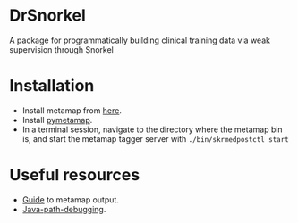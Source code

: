 # DrSnorkel
A package for programmatically building clinical training data via weak supervision through Snorkel

# Installation 

- Install metamap from [here](https://metamap.nlm.nih.gov/MainDownload.shtml).
- Install [pymetamap](https://github.com/AnthonyMRios/pymetamap/blob/master/pymetamap/MetaMapLite.py?fbclid=IwAR2xqL2RzAV70IoFO15N0UgNkR9BeSZAqIPOLwxhBRXZ985J6n41f8YujW0).
- In a terminal session, navigate to the directory where the metamap bin is, and start the metamap tagger server with `./bin/skrmedpostctl start`

# Useful resources
- [Guide](https://metamap.nlm.nih.gov/Docs/MM12_XML_Info.shtml?fbclid=IwAR16ssLjJad6eZPAjliOC4L1m9xQAsCz9bDpW2ppi3te32b52Fd7yB5tXEI) to metamap output. 
- [Java-path-debugging](https://mkyong.com/java/how-to-set-java_home-environment-variable-on-mac-os-x/).